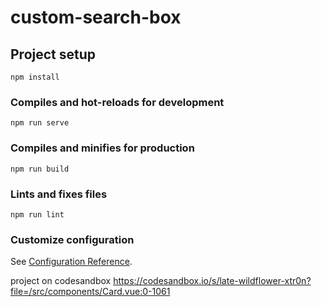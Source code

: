 # custom-search-box

## Project setup
```
npm install
```

### Compiles and hot-reloads for development
```
npm run serve
```

### Compiles and minifies for production
```
npm run build
```

### Lints and fixes files
```
npm run lint
```

### Customize configuration
See [Configuration Reference](https://cli.vuejs.org/config/).


project on codesandbox
https://codesandbox.io/s/late-wildflower-xtr0n?file=/src/components/Card.vue:0-1061
